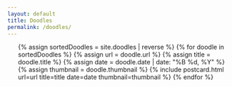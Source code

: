 ```yaml
---
layout: default
title: Doodles
permalink: /doodles/
---
```


<ul class="post-list">
  {% assign sortedDoodles = site.doodles | reverse %}
  {% for doodle in sortedDoodles %}
    {% assign url = doodle.url %}
    {% assign title = doodle.title %}
    {% assign date = doodle.date | date: "%B %d, %Y" %}
    {% assign thumbnail = doodle.thumbnail %}
    {% include postcard.html
      url=url
      title=title
      date=date
      thumbnail=thumbnail
    %}
  {% endfor %}
</ul>